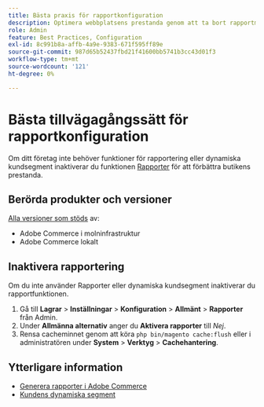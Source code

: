 ```yaml
---
title: Bästa praxis för rapportkonfiguration
description: Optimera webbplatsens prestanda genom att ta bort rapportmodulen om du inte använder den.
role: Admin
feature: Best Practices, Configuration
exl-id: 8c991b8a-affb-4a9e-9383-671f595ff89e
source-git-commit: 987d65b52437fbd21f41600bb5741b3cc43d01f3
workflow-type: tm+mt
source-wordcount: '121'
ht-degree: 0%

---
```


# Bästa tillvägagångssätt för rapportkonfiguration

Om ditt företag inte behöver funktioner för rapportering eller dynamiska kundsegment inaktiverar du funktionen [Rapporter](https://experienceleague.adobe.com/en/docs/commerce-admin/config/general/reports) för att förbättra butikens prestanda.

## Berörda produkter och versioner

[Alla versioner som stöds](../../../release/versions.md) av:

- Adobe Commerce i molninfrastruktur
- Adobe Commerce lokalt

## Inaktivera rapportering

Om du inte använder Rapporter eller dynamiska kundsegment inaktiverar du rapportfunktionen.

1. Gå till **Lagrar** > **Inställningar** > **Konfiguration** > **Allmänt** > **Rapporter** från Admin.
1. Under **Allmänna alternativ** anger du **Aktivera rapporter** till *Nej*.
1. Rensa cacheminnet genom att köra `php bin/magento cache:flush` eller i administratören under **System** > **Verktyg** > **Cachehantering**.

## Ytterligare information

- [Generera rapporter i Adobe Commerce](https://experienceleague.adobe.com/en/docs/commerce-admin/start/reporting/reports-menu)
- [Kundens dynamiska segment](https://experienceleague.adobe.com/en/docs/commerce-admin/customers/segments/customer-segments)
